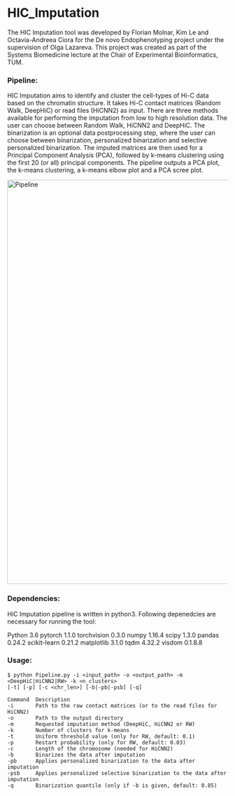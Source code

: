 # HIC_Imputation


The HIC Imputation tool was developed by Florian Molnar, Kim Le and Octavia-Andreea Ciora for the De novo Endophenotyping project under the supervision of Olga Lazareva. This project was created as part of the Systems Biomedicine lecture at the Chair of Experimental Bioinformatics, TUM.

### Pipeline:

HIC Imputation aims to identify and cluster the cell-types of Hi-C data based on the chromatin structure. It takes Hi-C contact matrices (Random Walk, DeepHiC) or read files (HiCNN2) as input. There are three methods available for performing the imputation from low to high resolution data. The user can choose between Random Walk, HiCNN2 and DeepHiC. The binarization is an optional data postprocessing step, where the user can choose between binarization, personalized binarization and selective personalized binarization. The imputed matrices are then used for a Principal Component Analysis (PCA), followed by k-means clustering using the first 20 (or all) principal components. The pipeline outputs a PCA plot, the k-means clustering, a k-means elbow plot and a PCA scree plot.

<img width="922" alt="Pipeline" src="https://user-images.githubusercontent.com/51077615/74770461-9b24ca00-528c-11ea-847e-1f0196db06d9.png">

### Dependencies:

HiC Imputation pipeline is written in python3. Following depenedcies are necessary for running the tool:

Python 3.6
pytorch 1.1.0
torchvision 0.3.0
numpy 1.16.4
scipy 1.3.0
pandas 0.24.2
scikit-learn 0.21.2
matplotlib 3.1.0
tqdm 4.32.2
visdom 0.1.8.8

### Usage:

```
$ python Pipeline.py -i <input_path> -o <output_path> -m <DeepHiC|HiCNN2|RW> -k <n_clusters> 
[-t] [-p] [-c <chr_len>] [-b|-pb|-psb] [-q]
  ```
  
 
 ``` 
 Command  Description
 -i       Path to the raw contact matrices (or to the read files for HiCNN2)
 -o       Path to the output directory
 -m       Requested imputation method (DeepHiC, HiCNN2 or RW)
 -k       Number of clusters for k-means
 -t       Uniform threshold value (only for RW, default: 0.1) 
 -p       Restart probability (only for RW, default: 0.03)
 -c       Length of the chromosome (needed for HiCNN2)
 -b       Binarizes the data after imputation
 -pb      Applies personalized binarization to the data after imputation
 -psb     Applies personalized selective binarization to the data after imputation 
 -q       Binarization quantile (only if -b is given, default: 0.85)
```
